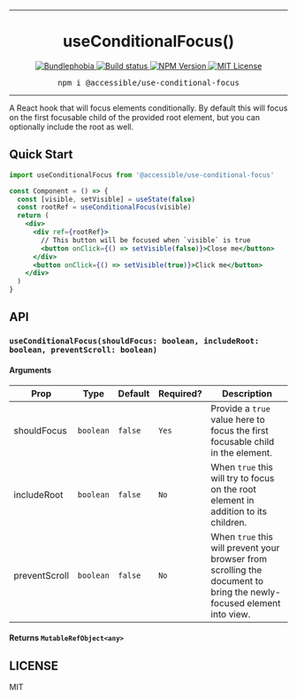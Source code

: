 <hr>
<div align="center">
  <h1 align="center">
    useConditionalFocus()
  </h1>
</div>

<p align="center">
  <a href="https://bundlephobia.com/result?p=@accessible/use-conditional-focus">
    <img alt="Bundlephobia" src="https://img.shields.io/bundlephobia/minzip/@accessible/use-conditional-focus?style=for-the-badge&labelColor=24292e">
  </a>
  <!--<a aria-label="Code coverage report" href="https://codecov.io/gh/accessible-ui/use-conditional-focus">
    <img alt="Code coverage" src="https://img.shields.io/codecov/c/gh/accessible-ui/use-conditional-focus?style=for-the-badge&labelColor=24292e">
  </a>-->
  <a aria-label="Build status" href="https://travis-ci.org/accessible-ui/use-conditional-focus">
    <img alt="Build status" src="https://img.shields.io/travis/accessible-ui/use-conditional-focus?style=for-the-badge&labelColor=24292e">
  </a>
  <a aria-label="NPM version" href="https://www.npmjs.com/package/@accessible/use-conditional-focus">
    <img alt="NPM Version" src="https://img.shields.io/npm/v/@accessible/use-conditional-focus?style=for-the-badge&labelColor=24292e">
  </a>
  <a aria-label="License" href="https://jaredlunde.mit-license.org/">
    <img alt="MIT License" src="https://img.shields.io/npm/l/@accessible/use-conditional-focus?style=for-the-badge&labelColor=24292e">
  </a>
</p>

<pre align="center">npm i @accessible/use-conditional-focus</pre>
<hr>

A React hook that will focus elements conditionally. By default this will focus on the first focusable
child of the provided root element, but you can optionally include the root as well.

## Quick Start

```jsx harmony
import useConditionalFocus from '@accessible/use-conditional-focus'

const Component = () => {
  const [visible, setVisible] = useState(false)
  const rootRef = useConditionalFocus(visible)
  return (
    <div>
      <div ref={rootRef}>
        // This button will be focused when `visible` is true
        <button onClick={() => setVisible(false)}>Close me</button>
      </div>
      <button onClick={() => setVisible(true)}>Click me</button>
    </div>
  )
}
```

## API

### `useConditionalFocus(shouldFocus: boolean, includeRoot: boolean, preventScroll: boolean)`

#### Arguments

| Prop          | Type      | Default | Required? | Description                                                                                                          |
| ------------- | --------- | ------- | --------- | -------------------------------------------------------------------------------------------------------------------- |
| shouldFocus   | `boolean` | `false` | `Yes`     | Provide a `true` value here to focus the first focusable child in the element.                                       |
| includeRoot   | `boolean` | `false` | `No`      | When `true` this will try to focus on the root element in addition to its children.                                  |
| preventScroll | `boolean` | `false` | `No`      | When `true` this will prevent your browser from scrolling the document to bring the newly-focused element into view. |

#### Returns `MutableRefObject<any>`

## LICENSE

MIT
